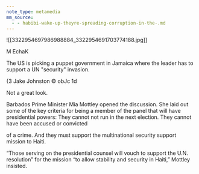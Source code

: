 ```yaml
---
note_type: metamedia
mm_source:
  - - habibi-wake-up-theyre-spreading-corruption-in-the-.md
---
```


![[3322954697986988884_3322954691703774188.jpg]]

M EchaK

The US is picking a puppet government in
Jamaica where the leader has to support a UN
"security" invasion.

{3 Jake Johnston © obJc 1d

Not a great look.

Barbados Prime Minister Mia Mottley opened the
discussion. She laid out some of the key criteria for
being a member of the panel that will have
presidential powers: They cannot not run in the next
election. They cannot have been accused or convicted

of a crime. And they must support the multinational
security support mission to Haiti.

“Those serving on the presidential counsel will vouch
to support the U.N. resolution” for the mission “to
allow stability and security in Haiti,” Mottley insisted.


